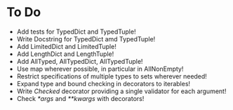 # To Do
- Add tests for TypedDict and TypedTuple!
- Write Docstring for TypedDict amd TypedTuple!
- Add LimitedDict and LimitedTuple!
- Add LengthDict and LengthTuple!
- Add AllTyped, AllTypedDict, AllTypedTuple!
- Use map wherever possible, in particular in AllNonEmpty!
- Restrict specifications of multiple types to sets wherever needed!
- Expand type and bound checking in decorators to iterables!
- Write _Checked_ decorator providing a single validator for each argument!
- Check _*args_ and _**kwargs_ with decorators!
